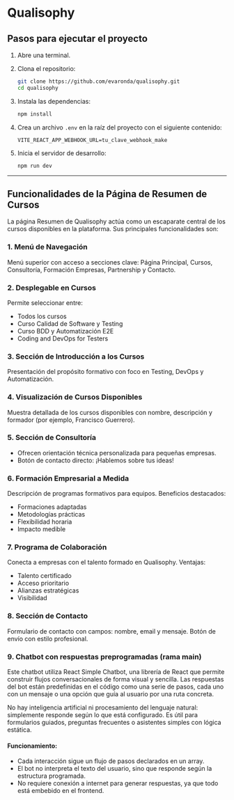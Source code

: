 # Qualisophy

## Pasos para ejecutar el proyecto

1. Abre una terminal.

2. Clona el repositorio:
   ```bash
   git clone https://github.com/evaronda/qualisophy.git
   cd qualisophy
   ```

3. Instala las dependencias:
   ```bash
   npm install
   ```

4. Crea un archivo `.env` en la raíz del proyecto con el siguiente contenido:
   ```
   VITE_REACT_APP_WEBHOOK_URL=tu_clave_webhook_make
   ```

5. Inicia el servidor de desarrollo:
   ```bash
   npm run dev
   ```

---

## Funcionalidades de la Página de Resumen de Cursos

La página Resumen de Qualisophy actúa como un escaparate central de los cursos disponibles en la plataforma. Sus principales funcionalidades son:

### 1. Menú de Navegación
Menú superior con acceso a secciones clave: Página Principal, Cursos, Consultoría, Formación Empresas, Partnership y Contacto.

### 2. Desplegable en Cursos
Permite seleccionar entre:
- Todos los cursos
- Curso Calidad de Software y Testing
- Curso BDD y Automatización E2E
- Coding and DevOps for Testers

### 3. Sección de Introducción a los Cursos
Presentación del propósito formativo con foco en Testing, DevOps y Automatización.

### 4. Visualización de Cursos Disponibles
Muestra detallada de los cursos disponibles con nombre, descripción y formador (por ejemplo, Francisco Guerrero).

### 5. Sección de Consultoría
- Ofrecen orientación técnica personalizada para pequeñas empresas.
- Botón de contacto directo: ¡Hablemos sobre tus ideas!

### 6. Formación Empresarial a Medida
Descripción de programas formativos para equipos. Beneficios destacados:
- Formaciones adaptadas
- Metodologías prácticas
- Flexibilidad horaria
- Impacto medible

### 7. Programa de Colaboración
Conecta a empresas con el talento formado en Qualisophy. Ventajas:
- Talento certificado
- Acceso prioritario
- Alianzas estratégicas
- Visibilidad

### 8. Sección de Contacto
Formulario de contacto con campos: nombre, email y mensaje. Botón de envío con estilo profesional.

### 9. Chatbot con respuestas preprogramadas (rama main)
Este chatbot utiliza React Simple Chatbot, una librería de React que permite construir flujos conversacionales de forma visual y sencilla. Las respuestas del bot están predefinidas en el código como una serie de pasos, cada uno con un mensaje o una opción que guía al usuario por una ruta concreta.

No hay inteligencia artificial ni procesamiento del lenguaje natural: simplemente responde según lo que está configurado. Es útil para formularios guiados, preguntas frecuentes o asistentes simples con lógica estática.

#### Funcionamiento:
- Cada interacción sigue un flujo de pasos declarados en un array.
- El bot no interpreta el texto del usuario, sino que responde según la estructura programada.
- No requiere conexión a internet para generar respuestas, ya que todo está embebido en el frontend.


